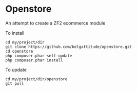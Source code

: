 Openstore
=========

An attempt to create a ZF2 ecommerce module 

To install

	cd my/project/dir
	git clone https://github.com/belgattitude/openstore.git
	cd openstore
	php composer.phar self-update
	php composer.phar install
	

To update

	cd my/project/dir/openstore
	git pull


	
	